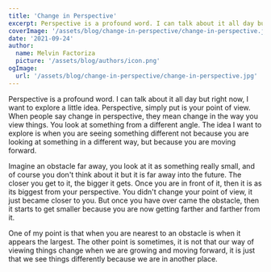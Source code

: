 ```yaml
---
title: 'Change in Perspective'
excerpt: Perspective is a profound word. I can talk about it all day but right now, I want to explore a little idea. Perspective, simply put is your point of view. 
coverImage: '/assets/blog/change-in-perspective/change-in-perspective.jpg'
date: '2021-09-24'
author:
  name: Melvin Factoriza
  picture: '/assets/blog/authors/icon.png'
ogImage:
  url: '/assets/blog/change-in-perspective/change-in-perspective.jpg'
---
```

Perspective is a profound word. I can talk about it all day but right now, I want to explore a little idea. Perspective, simply put is your point of view. When people say change in perspective, they mean change in the way you view things. You look at something from a different angle. The idea I want to explore is when you are seeing something different not because you are looking at something in a different way, but because you are moving forward. 

Imagine an obstacle far away, you look at it as something really small, and of course you don't think about it but it is far away into the future. The closer you get to it, the bigger it gets. Once you are in front of it, then it is as its biggest from your perspective. You didn't change your point of view, it just became closer to you. But once you have over came the obstacle, then it starts to get smaller because you are now getting farther and farther from it. 

One of my point is that when you are nearest to an obstacle is when it appears the largest. The other point is sometimes, it is not that our way of viewing things change when we are growing and moving forward, it is just that we see things differently because we are in another place. 